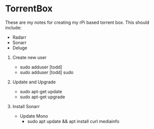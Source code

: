 # TorrentBox
These are my notes for creating my rPi based torrent box. This should include:
* Radarr
* Sonarr
* Deluge

1. Create new user
   - sudo adduser [todd]
   - sudo adduser [todd] sudo
  
2. Update and Upgrade
   - sudo apt-get update
   - sudo apt-get upgrade
  
3. Install Sonarr
   - Update Mono
     - sudo apt update && apt install curl mediainfo
  

